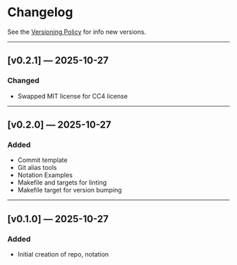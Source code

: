 # Changelog

See the [Versioning Policy](README.md#versioning-policy) for info new versions.

---

## [v0.2.1] — 2025-10-27

### Changed

- Swapped MIT license for CC4 license

---

## [v0.2.0] — 2025-10-27

### Added

- Commit template
- Git alias tools
- Notation Examples
- Makefile and targets for linting
- Makefile target for version bumping

---

## [v0.1.0] — 2025-10-27

### Added

- Initial creation of repo, notation
